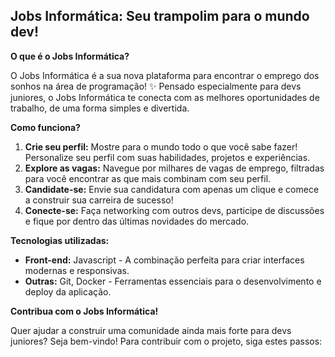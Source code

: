 ## Jobs Informática: Seu trampolim para o mundo dev!

**O que é o Jobs Informática?**

O Jobs Informática é a sua nova plataforma para encontrar o emprego dos sonhos na área de programação! ✨ Pensado especialmente para devs juniores, o Jobs Informática te conecta com as melhores oportunidades de trabalho, de uma forma simples e divertida.

**Como funciona?**

1. **Crie seu perfil:** Mostre para o mundo todo o que você sabe fazer! Personalize seu perfil com suas habilidades, projetos e experiências.
2. **Explore as vagas:** Navegue por milhares de vagas de emprego, filtradas para você encontrar as que mais combinam com seu perfil.
3. **Candidate-se:** Envie sua candidatura com apenas um clique e comece a construir sua carreira de sucesso!
4. **Conecte-se:** Faça networking com outros devs, participe de discussões e fique por dentro das últimas novidades do mercado.

**Tecnologias utilizadas:**

* **Front-end:** Javascript - A combinação perfeita para criar interfaces modernas e responsivas.
* **Outras:** Git, Docker - Ferramentas essenciais para o desenvolvimento e deploy da aplicação.

**Contribua com o Jobs Informática!**

Quer ajudar a construir uma comunidade ainda mais forte para devs juniores? Seja bem-vindo! Para contribuir com o projeto, siga estes passos:
